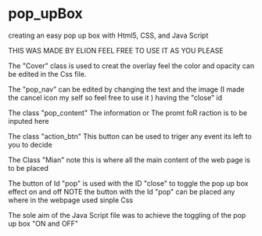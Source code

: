 # pop_upBox
creating an easy pop up box with Html5, CSS, and Java Script

THIS WAS MADE BY ELION FEEL FREE TO USE IT AS YOU PLEASE

The "Cover" class is used to creat the overlay feel  the color and opacity can be edited in the Css file.

The "pop_nav"  can be edited by changing the text and the image (I made the cancel icon my self so feel free to use it ) having the "close"
id

The class "pop_content" The information or The promt foR raction is to be inputed here

The class "action_btn" This button can be used to triger any event its left to you to decide

The Class "Mian" note this is where all the main content of the web page is to be placed

The button of Id "pop" is used with the ID "close" to toggle the pop up box effect on and off
NOTE the button with the Id "pop" can be placed any where in the webpage used sinple Css

The sole aim of the Java Script file was to achieve the toggling of the pop up box "ON and OFF"
